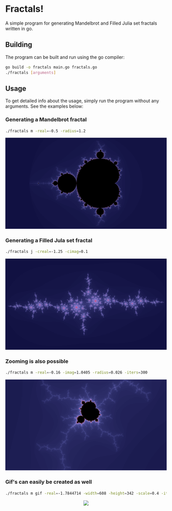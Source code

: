 # Fractals!
A simple program for generating Mandelbrot and Filled Julia set fractals written in go.

## Building
The program can be built and run using the go compiler:
```bash
go build -o fractals main.go fractals.go
./fractals [arguments]
```

## Usage
To get detailed info about the usage, simply run the program without any arguments. See the examples below:

### Generating a Mandelbrot fractal
```bash
./fractals m -real=-0.5 -radius=1.2 
```
![mandelbrot](./images/mandelbrot.png)

### Generating a Filled Jula set fractal
```bash
./fractals j -creal=-1.25 -cimag=0.1 
```
![julia](./images/julia.png)

### Zooming is also possible
```bash
./fractals m -real=-0.16 -imag=1.0405 -radius=0.026 -iters=300
```
![mandlebrotzoom](./images/mandelbrotzoom.png)

### Gif's can easily be created as well
```bash
./fractals m gif -real=-1.7844714 -width=608 -height=342 -scale=0.4 -iters=3000 -zoom=0.5
```
<p align="center">
    <img src="./images/mandelbrot.gif">
</p>